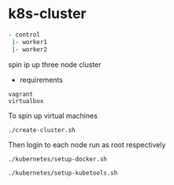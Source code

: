 # k8s-cluster

```bash
- control 
 |- worker1
 |- worker2 
```

spin ip up three node cluster

* requirements
```
vagrant
virtualbox
```
To spin up virtual machines 
```
./create-cluster.sh
```
Then login to each node run  as root respectively

`./kubernetes/setup-docker.sh`

`./kubernetes/setup-kubetools.sh`